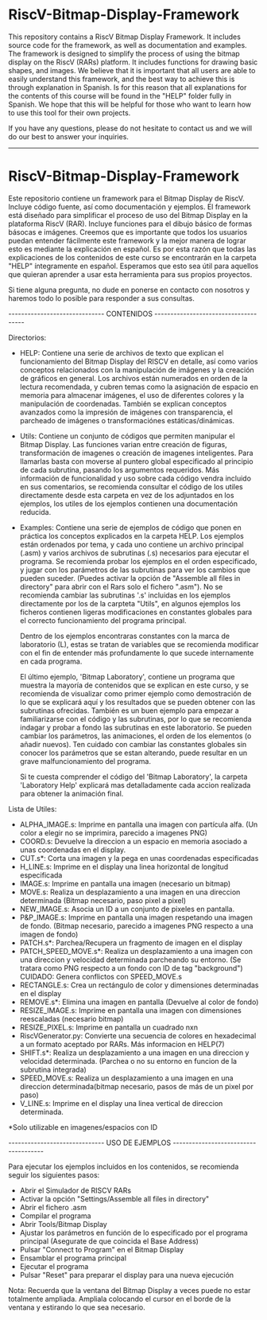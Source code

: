 # RiscV-Bitmap-Display-Framework

This repository contains a RiscV Bitmap Display Framework. It includes source code for the framework, as well as documentation and examples. 
The framework is designed to simplify the process of using the bitmap display on the RiscV (RARs) platform. It includes functions for drawing basic 
shapes, and images. We believe that it is important that all users are able to easily understand this framework, and the best way to achieve 
this is through explanation in Spanish. Is for this reason that all explanations for the contents of this course will be found in the "HELP" folder
fully in Spanish. We hope that this will be helpful for those who want to learn how to use this tool for their own projects. 

If you have any questions, please do not hesitate to contact us and we will do our best to answer your inquiries.


---------------------------------------------------------------------------------------------------------------------------------------------------

# RiscV-Bitmap-Display-Framework

Este repositorio contiene un framework para el Bitmap Display de RiscV. Incluye código fuente, así como documentación y ejemplos.
El framework está diseñado para simplificar el proceso de uso del Bitmap Display en la plataforma RiscV (RAR). Incluye funciones para el dibujo básico
de formas básocas e imágenes. Creemos que es importante que todos los usuarios puedan entender fácilmente este framework y la mejor manera de lograr
esto es mediante la explicación en español. Es por esta razón que todas las explicaciones de los contenidos de este curso se encontrarán en la carpeta 
"HELP" íntegramente en español. Esperamos que esto sea útil para aquellos que quieran aprender a usar esta herramienta 
para sus propios proyectos.

Si tiene alguna pregunta, no dude en ponerse en contacto con nosotros y haremos todo lo posible para responder a sus consultas.



------------------------------ CONTENIDOS -------------------------------------

Directorios:
- HELP: Contiene una serie de archivos de texto que explican el funcionamiento del Bitmap Display del RISCV en detalle, así como varios conceptos
  relacionados con la manipulación de imágenes y la creación de gráficos en general. Los archivos están numerados en orden de la lectura recomendada,
  y cubren temas como la asignación de espacio en memoria para almacenar imágenes, el uso de diferentes colores y la manipulación de coordenadas.
  También se explican conceptos avanzados como la impresión de imágenes con transparencia, el parcheado de imágenes o transformaciónes estáticas/dinámicas.

- Utils: Contiene un conjunto de códigos que permiten manipular el Bitmap Display. Las funciones varian entre creación de figuras, transformación
  de imagenes o creación de imagenes inteligentes. Para llamarlas basta con moverse al puntero global especificado al principio de cada subrutina,
  pasando los argumentos requeridos. Más información de funcionalidad y uso sobre cada código vendra incluido en sus comentarios, se recomienda 
  consultar el código de los utiles directamente desde esta carpeta en vez de los adjuntados en los ejemplos, los utiles de los ejemplos contienen una
  documentación reducida.

- Examples: Contiene una serie de ejemplos de código que ponen en práctica los conceptos explicados en la carpeta HELP. Los ejemplos están ordenados 
  por tema, y cada uno contiene un archivo principal (.asm) y varios archivos de subrutinas (.s) necesarios para ejecutar el programa. Se recomienda 
  probar los ejemplos en el orden especificado, y jugar con los parámetros de las subrutinas para ver los cambios que pueden suceder. (Puedes activar
  la opción de "Assemble all files in directory" para abrir con el Rars solo el fichero ".asm"). No se recomienda cambiar las subrutinas '.s' incluidas
  en los ejemplos directamente por los de la carpteta "Utils", en algunos ejemplos los ficheros contienen ligeras modificaciones en constantes globales 
  para el correcto funcionamiento del programa principal.
  
  Dentro de los ejemplos encontraras constantes con la marca de laboratorio (L), estas se tratan de variables que se recomienda modificar con el fin de
  entender más profundamente lo que sucede internamente en cada programa.
   
  El último ejemplo, 'Bitmap Laboratory', contiene un programa que muestra la mayoría de contenidos que se explican en este curso, y se recomienda
  de visualizar como primer ejemplo como demostración de lo que se explicará aquí y los resultados que se pueden obtener con las subrutinas ofrecidas.
  También es un buen ejemplo para empezar a familiarizarse con el código y las subrutinas, por lo que se recomienda indagar y probar a fondo las 
  subrutinas en este laboratorio. Se pueden cambiar los parámetros, las animaciones, el orden de los elementos (o añadir nuevos). Ten cuidado con 
  cambiar las constantes globales sin conocer los parámetros que se estan alterando, puede resultar en un grave malfuncionamiento del programa.

  Si te cuesta comprender el código del 'Bitmap Laboratory', la carpeta 'Laboratory Help' explicará mas detalladamente cada accion realizada para
  obtener la animación final.


Lista de Utiles:

- ALPHA_IMAGE.s: Imprime en pantalla una imagen con partícula alfa. (Un color a elegir no se imprimira, parecido a imagenes PNG)
- COORD.s: Devuelve la direccion a un espacio en memoria asociado a unas coordenadas en el display.
- CUT.s*: Corta una imagen y la pega en unas coordenadas especificadas
- H_LINE.s: Imprime en el display una linea horizontal de longitud especificada
- IMAGE.s: Imprime en pantalla una imagen (necesario un bitmap)
- MOVE.s: Realiza un desplazamiento a una imagen en una direccion determinada (Bitmap necesario, paso pixel a pixel)
- NEW_IMAGE.s: Asocia un ID a un conjunto de pixeles en pantalla.
- P&P_IMAGE.s: Imprime en pantalla una imagen respetando una imagen de fondo. (Bitmap necesario, parecido a imagenes PNG respecto a una imagen de fondo)
- PATCH.s*: Parchea/Recupera un fragmento de imagen en el display
- PATCH_SPEED_MOVE.s*: Realiza un desplazamiento a una imagen con una direccion y velocidad determinada parcheando su entorno. (Se tratara como PNG 
  respecto a un fondo con ID de tag "background") CUIDADO: Genera conflictos con SPEED_MOVE.s
- RECTANGLE.s: Crea un rectángulo de color y dimensiones determinadas en el display
- REMOVE.s*: Elimina una imagen en pantalla (Devuelve al color de fondo)
- RESIZE_IMAGE.s: Imprime en pantalla una imagen con dimensiones reescaladas (necesario bitmap)
- RESIZE_PIXEL.s: Imprime en pantalla un cuadrado nxn
- RiscVGenerator.py: Convierte una secuencia de colores en hexadecimal a un formato aceptado por RARs. Más informacion en HELP(7)
- SHIFT.s*: Realiza un desplazamiento a una imagen en una direccion y velocidad determinada. (Parchea o no su entorno en funcion de la subrutina integrada)
- SPEED_MOVE.s: Realiza un desplazamiento a una imagen en una direccion determinada(bitmap necesario, pasos de más de un pixel por paso)
- V_LINE.s: Imprime en el display una linea vertical de direccion determinada.

*Solo utilizable en imagenes/espacios con ID


------------------------------ USO DE EJEMPLOS -------------------------------------

Para ejecutar los ejemplos incluidos en los contenidos, se recomienda seguir los siguientes pasos:

- Abrir el Simulador de RISCV RARs
- Activar la opción "Settings/Assemble all files in directory"
- Abrir el fichero .asm
- Compilar el programa
- Abrir Tools/Bitmap Display
- Ajustar los parámetros en función de lo especificado por el programa principal (Asegurate de que coincida el Base Address)
- Pulsar "Connect to Program" en el Bitmap Display
- Ensamblar el programa principal
- Ejecutar el programa
- Pulsar "Reset" para preparar el display para una nueva ejecución


Nota: Recuerda que la ventana del Bitmap Display a veces puede no estar totalmente ampliada. Ampliala colocando el cursor en el borde de la ventana y
estirando lo que sea necesario.

